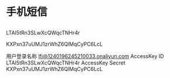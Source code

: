 # 手机短信

##      

LTAI5tRn3SLwXcQWqcTNHr4r

KXPxn37uUMJ1zrWhZ6QlMqCyPC6LcL

用户登录名称 lfj@1240196245210033.onaliyun.com
AccessKey ID LTAI5tRn3SLwXcQWqcTNHr4r
AccessKey Secret KXPxn37uUMJ1zrWhZ6QlMqCyPC6LcL